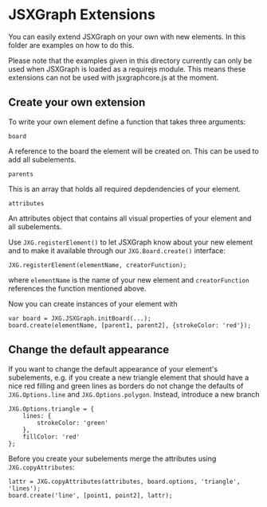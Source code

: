 # JSXGraph Extensions

You can easily extend JSXGraph on your own with new elements. In this folder are
examples on how to do this.

Please note that the examples given in this directory currently can only be used
when JSXGraph is loaded as a requirejs module. This means these extensions can
not be used with jsxgraphcore.js at the moment.

## Create your own extension

To write your own element define a function that takes three arguments:

    board

A reference to the board the element will be created on. This can be used to
add all subelements.

    parents

This is an array that holds all required depdendencies of your element.

    attributes

An attributes object that contains all visual properties of your element and
all subelements.

Use `JXG.registerElement()` to let JSXGraph know about your new element and
to make it available through our `JXG.Board.create()` interface:

    JXG.registerElement(elementName, creatorFunction);

where `elementName` is the name of your new element and `creatorFunction`
references the function mentioned above.

Now you can create instances of your element with

    var board = JXG.JSXGraph.initBoard(...);
    board.create(elementName, [parent1, parent2], {strokeColor: 'red'});

## Change the default appearance

If you want to change the default appearance of your element's subelements, e.g.
if you create a new triangle element that should have a nice red filling and
green lines as borders do not change the defaults of `JXG.Options.line` and
`JXG.Options.polygon`. Instead, introduce a new branch

    JXG.Options.triangle = {
        lines: {
        	strokeColor: 'green'
        },
        fillColor: 'red'
    };

Before you create your subelements merge the attributes using
`JXG.copyAttributes`:

    lattr = JXG.copyAttributes(attributes, board.options, 'triangle', 'lines');
    board.create('line', [point1, point2], lattr);
